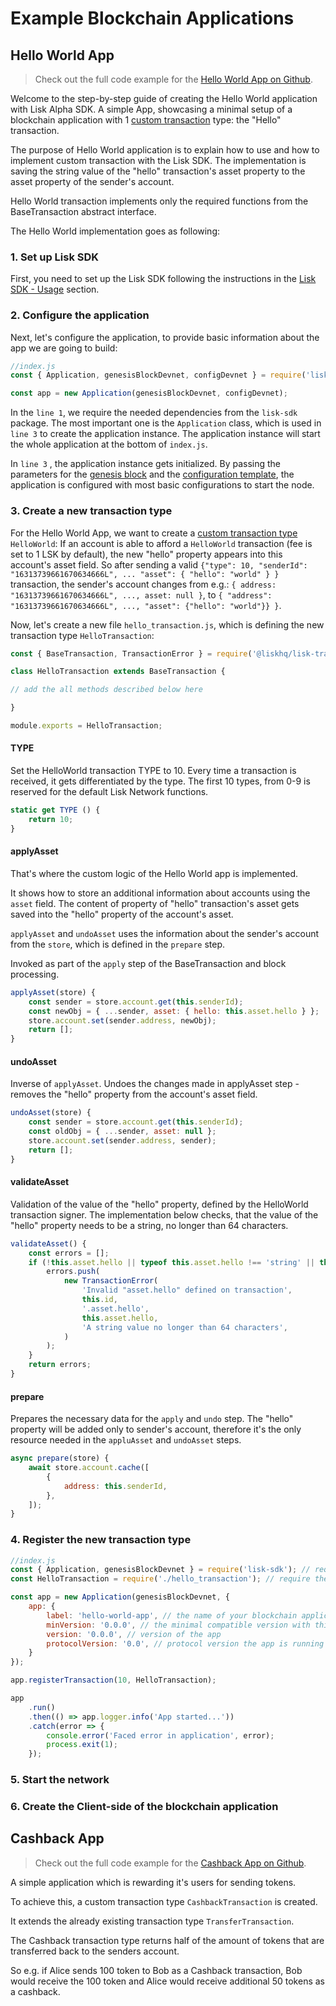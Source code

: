 # Example Blockchain Applications

## Hello World App

> Check out the full code example for the [Hello World App on Github](https://github.com/LiskHQ/lisk-sdk-test-app/tree/development/hello_world).

Welcome to the step-by-step guide of creating the Hello World application with Lisk Alpha SDK.
A simple App, showcasing a minimal setup of a blockchain application with 1 [custom transaction](custom-transactions.md) type: the "Hello" transaction.

The purpose of Hello World application is to explain how to use and how to implement custom transaction with the Lisk SDK. 
The implementation is saving the string value of the "hello" transaction's asset property to the asset property of the sender's account.

Hello World transaction implements only the required functions from the BaseTransaction abstract interface.

The Hello World implementation goes as following:

### 1. Set up Lisk SDK

First, you need to set up the Lisk SDK following the instructions in the [Lisk SDK - Usage](../lisk-sdk/introduction.md#usage) section.

### 2. Configure the application

Next, let's configure the application, to provide basic information about the app we are going to build:

```js
//index.js
const { Application, genesisBlockDevnet, configDevnet } = require('lisk-sdk'); // require Application class and a default genesis block

const app = new Application(genesisBlockDevnet, configDevnet);
```

In the `line 1`, we require the needed dependencies from the `lisk-sdk` package.
The most important one is the `Application` class, which is used in `line 3` to create the application instance.
The application instance will start the whole application at the bottom of `index.js`.

In `line 3` , the application instance gets initialized.
By passing the parameters for the [genesis block](../lisk-sdk/configuration.md) and the [configuration template](https://github.com/LiskHQ/lisk-sdk/blob/development/sdk/src/samples/config_devnet.json), the application is configured with most basic configurations to start the node.


### 3. Create a new transaction type

For the Hello World App, we want to create a [custom transaction type](custom-transactions.md) `HelloWorld`: 
If an account is able to afford a `HelloWorld` transaction (fee is set to 1 LSK by default), the new "hello" property appears into this account's asset field.
So after sending a valid `{"type": 10, "senderId": "16313739661670634666L", ... "asset": { "hello": "world" } }` transaction, the sender's account changes from e.g.: `{ address: "16313739661670634666L", ..., asset: null }`, to `{ "address": "16313739661670634666L", ..., "asset": {"hello": "world"}} }`.

Now, let's create a new file `hello_transaction.js`, which is defining the new transaction type `HelloTransaction`:

```js
const {	BaseTransaction, TransactionError } = require('@liskhq/lisk-transactions');

class HelloTransaction extends BaseTransaction {

// add the all methods described below here

}

module.exports = HelloTransaction;
``` 

#### TYPE

Set the HelloWorld transaction TYPE to 10. Every time a transaction is received, it gets differentiated by the type. The first 10 types, from 0-9 is reserved for the default Lisk Network functions.
```js
static get TYPE () {
    return 10;
}
```
#### applyAsset

That's where the custom logic of the Hello World app is implemented. 

It shows how to store an additional information about accounts using the `asset` field. The content of property of "hello" transaction's asset gets saved into the "hello" property of the account's asset.

`applyAsset` and `undoAsset` uses the information about the sender's account from the `store`, which is defined in the `prepare` step.

Invoked as part of the `apply` step of the BaseTransaction and block processing.  
```js
applyAsset(store) {
    const sender = store.account.get(this.senderId);
    const newObj = { ...sender, asset: { hello: this.asset.hello } };
    store.account.set(sender.address, newObj);
    return [];
}
```
#### undoAsset
Inverse of `applyAsset`. Undoes the changes made in applyAsset step - removes the "hello" property from the account's asset field.

```js
undoAsset(store) {
    const sender = store.account.get(this.senderId);
    const oldObj = { ...sender, asset: null };
    store.account.set(sender.address, sender);
    return [];
}
```
#### validateAsset
Validation of the value of the "hello" property, defined by the HelloWorld transaction signer.
The implementation below checks, that the value of the "hello" property needs to be a string, no longer than 64 characters. 
```js
validateAsset() {
    const errors = [];
    if (!this.asset.hello || typeof this.asset.hello !== 'string' || this.asset.hello.length > 64) {
        errors.push(
            new TransactionError(
                'Invalid "asset.hello" defined on transaction',
                this.id,
                '.asset.hello',
                this.asset.hello,
                'A string value no longer than 64 characters',
            )
        );
    }
    return errors;
}
```
#### prepare
Prepares the necessary data for the `apply` and `undo` step.
The "hello" property will be added only to sender's account, therefore it's the only resource needed in the `appluAsset` and `undoAsset` steps. 
```js
async prepare(store) {
    await store.account.cache([
        {
            address: this.senderId,
        },
    ]);
}
```

### 4. Register the new transaction type

```js
//index.js
const { Application, genesisBlockDevnet } = require('lisk-sdk'); // require Application class and a default genesis block
const HelloTransaction = require('./hello_transaction'); // require the newly created transaction type 'Hellotransaction'

const app = new Application(genesisBlockDevnet, {
	app: {
		label: 'hello-world-app', // the name of your blockchain application
		minVersion: '0.0.0', // the minimal compatible version with this version of the app
		version: '0.0.0', // version of the app
		protocolVersion: '0.0', // protocol version the app is running on
	}
});

app.registerTransaction(10, HelloTransaction);

app
	.run()
	.then(() => app.logger.info('App started...'))
	.catch(error => {
		console.error('Faced error in application', error);
		process.exit(1);
	});
```
### 5. Start the network

### 6. Create the Client-side of the blockchain application

## Cashback App

> Check out the full code example for the [Cashback App on Github](https://github.com/LiskHQ/lisk-sdk-test-app).

A simple application which is rewarding it's users for sending tokens. 

To achieve this, a custom transaction type `CashbackTransaction` is created.

It extends the already existing transaction type `TransferTransaction`.

The Cashback transaction type returns half of the amount of tokens that are transferred back to the senders account.

So e.g. if Alice sends 100 token to Bob as a Cashback transaction, Bob would receive the 100 token and Alice would receive additional 50 tokens as a cashback.
